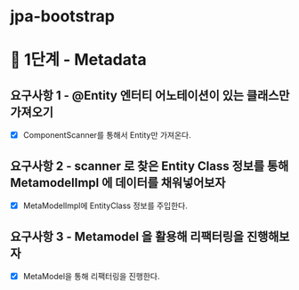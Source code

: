 # jpa-bootstrap

# 🚀 1단계 - Metadata

## 요구사항 1 - @Entity 엔터티 어노테이션이 있는 클래스만 가져오기
- [x] ComponentScanner를 통해서 Entity만 가져온다.

## 요구사항 2 - scanner 로 찾은 Entity Class 정보를 통해 MetamodelImpl 에 데이터를 채워넣어보자
- [x] MetaModelImpl에 EntityClass 정보를 주입한다.

## 요구사항 3 - Metamodel 을 활용해 리팩터링을 진행해보자
- [x] MetaModel을 통해 리팩터링을 진행한다.
